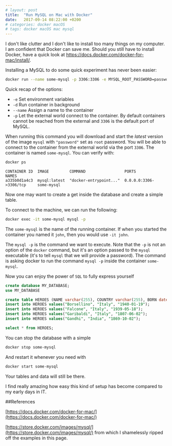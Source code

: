 ```yaml
---
# layout: post
title:  "Run MySQL on Mac with Docker"
date:   2017-09-14 08:22:00 +0200
# categories: docker macOS
# tags: docker macOS mac mysql
---
```


I don't like clutter and I don't like to install too many things on my computer. I am confident that Docker can save me. Should you still have to install Docker, have a quick look at https://docs.docker.com/docker-for-mac/install/. 

Installing a MySQL to do some quick experiment has never been easier:

```sh
docker run --name some-mysql -p 3306:3306 -e MYSQL_ROOT_PASSWORD=password -d mysql:latest
```

Quick recap of the options:

* `-e` Set environment variables
* `-d` Run container in background
* `--name` Assign a name to the container
* `-p` Let the external world connect to the container. By default containers cannot be reached from the external and `3306` is the default port of MySQL.

When running this command you will download and start the *latest* version of the image `mysql` with `"password"` set as `root` password. You will be able to connect to the container from the external world via the port `3306`. The container is named `some-mysql`. You can verify with:
```sh
docker ps
```

```
CONTAINER ID  IMAGE         COMMAND                 PORTS                      NAMES
a335b0d1a4c3  mysql:latest  "docker-entrypoint..."  0.0.0.0:3306->3306/tcp     some-mysql
```

Now one may want to create a get inside the database and create a simple table.

To connect to the machine, we can run the following:

```sh
docker exec -it some-mysql mysql -p
```

The `some-mysql` is the name of the running container. If when you started the container you named it `john`, then you would use `-it john`.

The `mysql -p` is the command we want to execute. Note that the `-p` is not an option of the `docker` command, but it's an option passed to the `mysql` executable (it's to tell `mysql` that we will provide a password). The command is asking docker to run the command `mysql -p` inside the container `some-mysql`.

Now you can enjoy the power of `SQL` to fully express yourself

```sql
create database MY_DATABASE;
use MY_DATABASE

create table HEROES (NAME varchar(255), COUNTRY varchar(255), BORN date);
insert into HEROES values("Borsellino", "Italy", "1940-01-19");
insert into HEROES values("Falcone", "Italy", "1939-05-18");
insert into HEROES values("Garibaldi", "Italy", "1807-06-02");
insert into HEROES values("Gandhi", "India", "1869-10-02");

select * from HEROES;
```

You can stop the database with a simple

```sh
docker stop some-mysql
```

And restart it whenever you need with

```sh
docker start some-mysql
```

Your tables and data will still be there.

I find really amazing how easy this kind of setup has become compared to my early days in IT.


##References

[https://docs.docker.com/docker-for-mac/](https://docs.docker.com/docker-for-mac/)

[https://store.docker.com/images/mysql/](https://store.docker.com/images/mysql/) from which I shamelessly ripped off the examples in this page.

